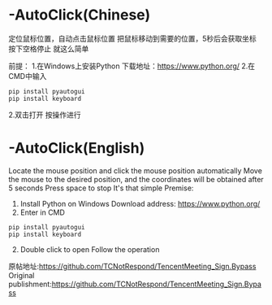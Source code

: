 # -AutoClick(Chinese)
定位鼠标位置，自动点击鼠标位置
把鼠标移动到需要的位置，5秒后会获取坐标
按下空格停止
就这么简单

前提：
1.在Windows上安装Python
下载地址：https://www.python.org/
2.在CMD中输入
```
pip install pyautogui
pip install keyboard
```
2.双击打开
按操作进行


# -AutoClick(English)
Locate the mouse position and click the mouse position automatically
Move the mouse to the desired position, and the coordinates will be obtained after 5 seconds
Press space to stop
It's that simple
Premise:
1. Install Python on Windows
Download address: https://www.python.org/
2. Enter in CMD
```
pip install pyautogui
pip install keyboard
```
2. Double click to open
Follow the operation

原帖地址:https://github.com/TCNotRespond/TencentMeeting_Sign.Bypass
Original publishment:https://github.com/TCNotRespond/TencentMeeting_Sign.Bypass
